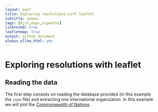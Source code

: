 ```yaml
---
layout: post
title: Exploring resolutions with leaflet
subtitle: aaaaa.
tags: [R,sf,maps,vignette]
linktormd: true
leafletmap: true
output: github_document
always_allow_html: yes
---
```


Exploring resolutions with leaflet
================

Reading the data
----------------

The first step consists on reading the database provided (in this example the `json` file) and extracting one international organization. In this example we will plot the [Commonwealth of Nations](https://en.wikipedia.org/wiki/Commonwealth_of_Nations).

<!--html_preserve-->
<div id="htmlwidget-ff516d74fbec24f31bb3" style="position: relative; width: 100%;padding-top: 70%;" class="leaflet html-widget"></div>
<script type="application/json" data-for="htmlwidget-ff516d74fbec24f31bb3">{"x":{"options":{"minZoom":1.25,"crs":{"crsClass":"L.CRS.EPSG3857","code":null,"proj4def":null,"projectedBounds":null,"options":{}}},"calls":[{"method":"addTiles","args":["//{s}.tile.openstreetmap.org/{z}/{x}/{y}.png",null,null,{"detectRetina":true,"noWrap":true,"attribution":"&copy; <a href=\"http://openstreetmap.org\">OpenStreetMap<\/a> contributors, <a href=\"http://creativecommons.org/licenses/by-sa/2.0/\">CC-BY-SA<\/a>"}]},{"method":"setMaxBounds","args":[-90,-180,90,180]}],"setView":[[40.49181,-3.56948],3,[]]},"evals":[],"jsHooks":[]}</script>
<!--/html_preserve-->
  
